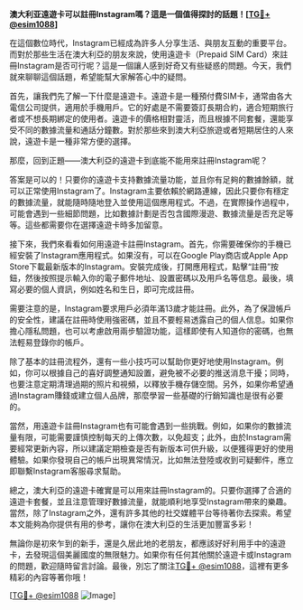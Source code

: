 **澳大利亚遠遊卡可以註冊Instagram嗎？這是一個值得探討的話題！[[TG💪+ @esim1088](https://t.me/s/esim1088)]**

在這個數位時代，Instagram已經成為許多人分享生活、與朋友互動的重要平台。而對於那些生活在澳大利亞的朋友來說，使用遠遊卡（Prepaid SIM Card）來註冊Instagram是否可行呢？這是一個讓人感到好奇又有些疑惑的問題。今天，我們就來聊聊這個話題，希望能幫大家解答心中的疑問。

首先，讓我們先了解一下什麼是遠遊卡。遠遊卡是一種預付費SIM卡，通常由各大電信公司提供，適用於手機用戶。它的好處是不需要簽訂長期合約，適合短期旅行者或不想長期綁定的使用者。遠遊卡的價格相對靈活，而且根據不同套餐，還能享受不同的數據流量和通話分鐘數。對於那些來到澳大利亞旅遊或者短期居住的人來說，遠遊卡是一種非常方便的選擇。

那麼，回到正題——澳大利亞的遠遊卡到底能不能用來註冊Instagram呢？

答案是可以的！只要你的遠遊卡支持數據流量功能，並且你有足夠的數據餘額，就可以正常使用Instagram了。Instagram主要依賴於網路連線，因此只要你有穩定的數據流量，就能隨時隨地登入並使用這個應用程式。不過，在實際操作過程中，可能會遇到一些細節問題，比如數據計劃是否包含國際漫遊、數據流量是否充足等等。這些都需要你在選擇遠遊卡時多加留意。

接下來，我們來看看如何用遠遊卡註冊Instagram。首先，你需要確保你的手機已經安裝了Instagram應用程式。如果沒有，可以在Google Play商店或Apple App Store下載最新版本的Instagram。安裝完成後，打開應用程式，點擊“註冊”按鈕，然後按照提示輸入你的電子郵件地址、設置密碼以及用戶名等信息。最後，填寫必要的個人資訊，例如姓名和生日，即可完成註冊。

需要注意的是，Instagram要求用戶必須年滿13歲才能註冊。此外，為了保證帳戶的安全性，建議在註冊時使用強密碼，並且不要輕易透露自己的個人信息。如果你擔心隱私問題，也可以考慮啟用兩步驗證功能，這樣即使有人知道你的密碼，也無法輕易登錄你的帳戶。

除了基本的註冊流程外，還有一些小技巧可以幫助你更好地使用Instagram。例如，你可以根據自己的喜好調整通知設置，避免被不必要的推送消息干擾；同時，也要注意定期清理過期的照片和視頻，以釋放手機存儲空間。另外，如果你希望通過Instagram賺錢或建立個人品牌，那麼學習一些基礎的行銷知識也是很有必要的。

當然，用遠遊卡註冊Instagram也有可能會遇到一些挑戰。例如，如果你的數據流量有限，可能需要謹慎控制每天的上傳次數，以免超支；此外，由於Instagram需要經常更新內容，所以建議定期檢查是否有新版本可供升級，以便獲得更好的使用體驗。如果你發現自己的帳戶出現異常情況，比如無法登陸或收到可疑郵件，應立即聯繫Instagram客服尋求幫助。

總之，澳大利亞的遠遊卡確實是可以用來註冊Instagram的。只要你選擇了合適的遠遊卡套餐，並且注意管理好數據流量，就能順利地享受Instagram帶來的樂趣。當然，除了Instagram之外，還有許多其他的社交媒體平台等待著你去探索。希望本文能夠為你提供有用的參考，讓你在澳大利亞的生活更加豐富多彩！

無論你是初來乍到的新手，還是久居此地的老朋友，都應該好好利用手中的遠遊卡，去發現這個美麗國度的無限魅力。如果你有任何其他關於遠遊卡或Instagram的問題，歡迎隨時留言討論。最後，別忘了關注[TG💪+ @esim1088](https://t.me/s/esim1088)，這裡有更多精彩的內容等著你哦！

[[TG💪+ @esim1088](https://t.me/s/esim1088) ![Image](https://i.postimg.cc/4NQfJmqS/Snipaste-2025-05-13-00-14-12.png)]